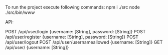 To run the project execute following commands:
    npm i ./src
    node ./src/bin/www

API:

POST    /api/user/login {username: [String], password: [String]}
POST    /api/user/register {username: [String], password: [String]}
POST    /api/user/logout
POST    /api/user/usernameallowed {username: [String]}
GET    /api/user/ {username: [String]}